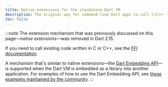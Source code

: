 ```yaml
---
title: Native extensions for the standalone Dart VM
description: The original way for command-line Dart apps to call C/C++ functions.
toc: false
---
```


:::note
The extension mechanism that was previously discussed
on this page—_native extensions_—was removed in Dart 2.15.

If you need to call existing code written in C or C++, see the
[FFI documentation](/server/c-interop).

A mechanism that's similar to 
native extensions—the [Dart Embedding API][`include/dart_api.h`]—is
supported when the Dart VM is
embedded as a library into another application. 
For examples of how to use the Dart Embedding API, see
[these examples maintained by the community][examples].
:::

[`include/dart_api.h`]: {{site.repo.dart.sdk}}/blob/main/runtime/include/dart_api.h
[examples]: https://github.com/fuzzybinary/dart_shared_libray